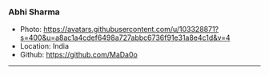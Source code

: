 ### Abhi Sharma

- Photo: https://avatars.githubusercontent.com/u/103328871?s=400&u=a8ac1a4cdef6498a727abbc6736f91e31a8e4c1d&v=4
- Location: India
- Github: https://github.com/MaDa0o

---
